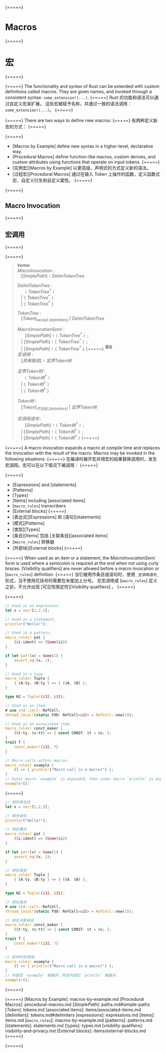 {==+==}
# Macros
{==+==}
# 宏
{==+==}


{==+==}
The functionality and syntax of Rust can be extended with custom definitions
called macros. They are given names, and invoked through a consistent
syntax: `some_extension!(...)`.
{==+==}
Rust 的功能和语法可以通过自定义宏来扩展。
这些宏被赋予名称，并通过一致的语法调用：`some_extension!(...)`。
{==+==}


{==+==}
There are two ways to define new macros:
{==+==}
有两种定义新宏的方式：
{==+==}


{==+==}
* [Macros by Example] define new syntax in a higher-level, declarative way.
* [Procedural Macros] define function-like macros, custom derives, and custom
  attributes using functions that operate on input tokens.
{==+==}
* [实例宏][Macros by Example] 以更高级、声明式的方式定义新的语法。
* [过程宏][Procedural Macros] 通过在输入 Token 上操作的函数，定义函数式宏、自定义衍生和自定义属性。
{==+==}


{==+==}
## Macro Invocation
{==+==}
## 宏调用
{==+==}


{==+==}
> **<sup>Syntax</sup>**\
> _MacroInvocation_ :\
> &nbsp;&nbsp; [_SimplePath_] `!` _DelimTokenTree_
>
> _DelimTokenTree_ :\
> &nbsp;&nbsp; &nbsp;&nbsp;  `(` _TokenTree_<sup>\*</sup> `)`\
> &nbsp;&nbsp; | `[` _TokenTree_<sup>\*</sup> `]`\
> &nbsp;&nbsp; | `{` _TokenTree_<sup>\*</sup> `}`
>
> _TokenTree_ :\
> &nbsp;&nbsp; [_Token_]<sub>_except [delimiters]_</sub> | _DelimTokenTree_
>
> _MacroInvocationSemi_ :\
> &nbsp;&nbsp; &nbsp;&nbsp; [_SimplePath_] `!` `(` _TokenTree_<sup>\*</sup> `)` `;`\
> &nbsp;&nbsp; | [_SimplePath_] `!` `[` _TokenTree_<sup>\*</sup> `]` `;`\
> &nbsp;&nbsp; | [_SimplePath_] `!` `{` _TokenTree_<sup>\*</sup> `}`
{==+==}
> **<sup>语法</sup>**\
> _宏调用_ :\
> &nbsp;&nbsp; [_简单路径_] `!` _定界Token树_
>
> _定界Token树_ :\
> &nbsp;&nbsp; &nbsp;&nbsp;  `(` _Token树_<sup>\*</sup> `)`\
> &nbsp;&nbsp; | `[` _Token树_<sup>\*</sup> `]`\
> &nbsp;&nbsp; | `{` _Token树_<sup>\*</sup> `}`
>
> _Token树_ :\
> &nbsp;&nbsp; [_Token_]<sub>_不包括 [delimiters]_</sub> | _定界Token树_
>
> _宏调用语句_ :\
> &nbsp;&nbsp; &nbsp;&nbsp; [_SimplePath_] `!` `(` _Token树_<sup>\*</sup> `)` `;`\
> &nbsp;&nbsp; | [_SimplePath_] `!` `[` _Token树_<sup>\*</sup> `]` `;`\
> &nbsp;&nbsp; | [_SimplePath_] `!` `{` _Token树_<sup>\*</sup> `}`
{==+==}


{==+==}
A macro invocation expands a macro at compile time and replaces the
invocation with the result of the macro. Macros may be invoked in the
following situations:
{==+==}
在编译时展开宏并用宏的结果替换调用时，发生宏调用。宏可以在以下情况下被调用：
{==+==}


{==+==}
* [Expressions] and [statements]
* [Patterns]
* [Types]
* [Items] including [associated items]
* [`macro_rules`] transcribers
* [External blocks]
{==+==}
* [表达式][Expressions] 和 [语句][statements] 
* [模式][Patterns]
* [类型][Types]
* [条目][Items] 包括 [关联条目][associated items]
* [`macro_rules`] 转换器
* [外部块][External blocks] 
{==+==}


{==+==}
When used as an item or a statement, the _MacroInvocationSemi_ form is used
where a semicolon is required at the end when not using curly braces.
[Visibility qualifiers] are never allowed before a macro invocation or
[`macro_rules`] definition.
{==+==}
当它被用作条目或语句时，使用 `_宏调用语句_` 形式，当不使用花括号时需要在末尾加上分号。
在宏调用或 [`macro_rules`] 定义之前，不允许出现 [可见性限定符][Visibility qualifiers] 。
{==+==}


{==+==}
```rust
// Used as an expression.
let x = vec![1,2,3];

// Used as a statement.
println!("Hello!");

// Used in a pattern.
macro_rules! pat {
    ($i:ident) => (Some($i))
}

if let pat!(x) = Some(1) {
    assert_eq!(x, 1);
}

// Used in a type.
macro_rules! Tuple {
    { $A:ty, $B:ty } => { ($A, $B) };
}

type N2 = Tuple!(i32, i32);

// Used as an item.
# use std::cell::RefCell;
thread_local!(static FOO: RefCell<u32> = RefCell::new(1));

// Used as an associated item.
macro_rules! const_maker {
    ($t:ty, $v:tt) => { const CONST: $t = $v; };
}
trait T {
    const_maker!{i32, 7}
}

// Macro calls within macros.
macro_rules! example {
    () => { println!("Macro call in a macro!") };
}
// Outer macro `example` is expanded, then inner macro `println` is expanded.
example!();
```
{==+==}
```rust
// 用作表达式
let x = vec![1,2,3];

// 用作语句
println!("Hello!");

// 用在模式
macro_rules! pat {
    ($i:ident) => (Some($i))
}

if let pat!(x) = Some(1) {
    assert_eq!(x, 1);
}

// 用在类型
macro_rules! Tuple {
    { $A:ty, $B:ty } => { ($A, $B) };
}

type N2 = Tuple!(i32, i32);

// 用在条目
# use std::cell::RefCell;
thread_local!(static FOO: RefCell<u32> = RefCell::new(1));

// 用在关联条目
macro_rules! const_maker {
    ($t:ty, $v:tt) => { const CONST: $t = $v; };
}
trait T {
    const_maker!{i32, 7}
}

// 宏中的宏调用。
macro_rules! example {
    () => { println!("Macro call in a macro!") };
}
// 外部宏 `example` 被展开，然后内部宏 `println` 被展开。
example!();
```
{==+==}


{==+==}
[Macros by Example]: macros-by-example.md
[Procedural Macros]: procedural-macros.md
[_SimplePath_]: paths.md#simple-paths
[_Token_]: tokens.md
[associated items]: items/associated-items.md
[delimiters]: tokens.md#delimiters
[expressions]: expressions.md
[items]: items.md
[`macro_rules`]: macros-by-example.md
[patterns]: patterns.md
[statements]: statements.md
[types]: types.md
[visibility qualifiers]: visibility-and-privacy.md
[External blocks]: items/external-blocks.md
{==+==}

{==+==}